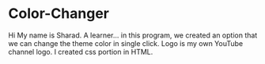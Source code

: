 # Color-Changer
Hi My name is Sharad. A learner...
in this program, we created an option that we can change the theme color in single click. Logo is my own YouTube channel logo. 
I created css portion in HTML.
